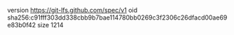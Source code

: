 version https://git-lfs.github.com/spec/v1
oid sha256:c91fff303dd338cbb9b7bae114780bb0269c3f2306c26dfacd00ae69e83b0f42
size 1214
